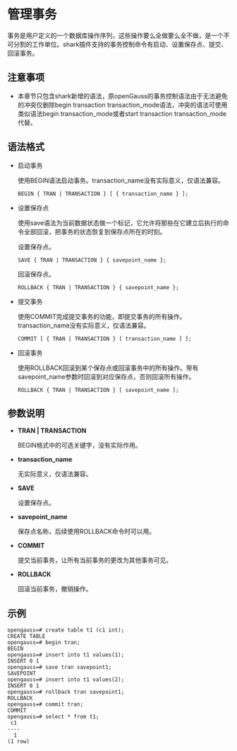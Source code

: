 # 管理事务

事务是用户定义的一个数据库操作序列，这些操作要么全做要么全不做，是一个不可分割的工作单位。shark插件支持的事务控制命令有启动、设置保存点、提交、回滚事务。

## 注意事项

-   本章节只包含shark新增的语法，原openGauss的事务控制语法由于无法避免的冲突仅删除begin transaction transaction_mode语法，冲突的语法可使用类似语法begin transaction_mode或者start transaction transaction_mode代替。

## 语法格式

-   启动事务

    使用BEGIN语法启动事务。transaction_name没有实际意义，仅语法兼容。

    ```
    BEGIN { TRAN | TRANSACTION } [ { transaction_name } ];
    ```

-   设置保存点

    使用save语法为当前数据状态做一个标记，它允许将那些在它建立后执行的命令全部回滚，把事务的状态恢复到保存点所在的时刻。

    设置保存点。

    ```
    SAVE { TRAN | TRANSACTION } { savepoint_name };
    ```

    回滚保存点。

    ```
    ROLLBACK { TRAN | TRANSACTION } { savepoint_name };
    ```

-   提交事务

    使用COMMIT完成提交事务的功能，即提交事务的所有操作。transaction_name没有实际意义，仅语法兼容。

    ```
    COMMIT [ { TRAN | TRANSACTION } [ transaction_name ] ];
    ```

-   回滚事务

    使用ROLLBACK回滚到某个保存点或回滚事务中的所有操作。带有savepoint_name参数时回滚到对应保存点，否则回滚所有操作。

    ```
    ROLLBACK { TRAN | TRANSACTION } [ savepoint_name ];
    ```


## 参数说明

-   **TRAN | TRANSACTION**

    BEGIN格式中的可选关键字，没有实际作用。

-   **transaction_name**

    无实际意义，仅语法兼容。

-   **SAVE**

    设置保存点。

-   **savepoint_name**

    保存点名称，后续使用ROLLBACK命令时可以用。

-   **COMMIT**

    提交当前事务，让所有当前事务的更改为其他事务可见。

-   **ROLLBACK**

    回滚当前事务，撤销操作。

## 示例

```
opengauss=# create table t1 (c1 int);
CREATE TABLE
opengauss=# begin tran;
BEGIN
opengauss=# insert into t1 values(1);
INSERT 0 1
opengauss=# save tran savepoint1;
SAVEPOINT
opengauss=# insert into t1 values(2);
INSERT 0 1
opengauss=# rollback tran savepoint1;
ROLLBACK
opengauss=# commit tran;
COMMIT
opengauss=# select * from t1;
 c1 
----
  1
(1 row)

```